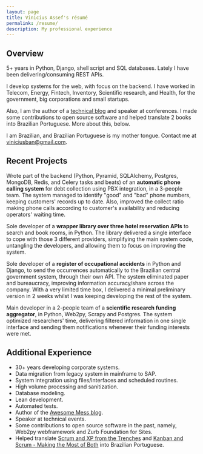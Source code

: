```yaml
---
layout: page
title: Vinicius Assef's résumé
permalink: /resume/
description: My professional experience
---
```


## Overview ##

5+ years in Python, Django, shell script and SQL databases. Lately I have been delivering/consuming REST APIs.

I develop systems for the web, with focus on the backend. I have worked in Telecom, Energy, Fintech, Inventory, Scientific research, and Health, for the government, big corporations and small startups.

Also, I am the author of a [technical blog](https://awesomemess.com) and speaker at conferences. I made some contributions to open source software and helped translate 2 books into Brazilian Portuguese. More about this, below.

I am Brazilian, and Brazilian Portuguese is my mother tongue. Contact me at viniciusban@gmail.com.


## Recent Projects ##

Wrote part of the backend (Python, Pyramid, SQLAlchemy, Postgres, MongoDB, Redis, and Celery tasks and beats) of an **automatic phone calling system** for debt collection using PBX integration, in a 3-people team. The system managed to identify "good" and "bad" phone numbers, keeping customers' records up to date. Also, improved the collect ratio making phone calls according to customer's availability and reducing operators' waiting time.

Sole developer of a **wrapper library over three hotel reservation APIs** to search and book rooms, in Python. The library delivered a single interface to cope with those 3 different providers, simplifying the main system code, untangling the developers, and allowing them to focus on improving the system.

Sole developer of a **register of occupational accidents** in Python and Django, to send the occurrences automatically to the Brazilian central government system, through their own API. The system eliminated paper and bureaucracy, improving information accuracy/share across the company. With a very limited time box, I delivered a minimal preliminary version in 2 weeks whilst I was keeping developing the rest of the system.

Main developer in a 2-people team of a **scientific research funding aggregator**, in Python, Web2py, Scrapy and Postgres.  The system optimized researchers' time, delivering filtered information in one single interface and sending them notifications whenever their funding interests were met.


## Additional Experience ##

- 30+ years developing corporate systems.
- Data migration from legacy system in mainframe to SAP.
- System integration using files/interfaces and scheduled routines.
- High volume processing and sanitization.
- Database modeling.
- Lean development.
- Automated tests.
- Author of the [Awesome Mess blog](https://awesomemess.com).
- Speaker at technical events.
- Some contributions to open source software in the past, namely, Web2py webframework and Zurb Foundation for Sites.
- Helped translate [Scrum and XP from the Trenches](https://www.infoq.com/br/minibooks/scrum-xp-from-the-trenches/) and [Kanban and Scrum - Making the Most of Both](https://www.infoq.com/br/minibooks/kanban-scrum-minibook/) into Brazilian Portuguese.

